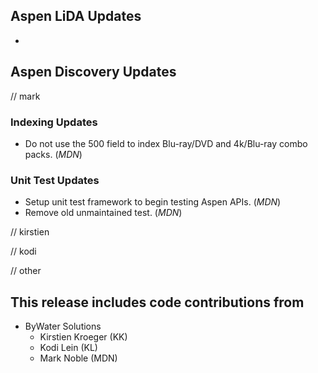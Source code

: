 ## Aspen LiDA Updates
- 

## Aspen Discovery Updates
// mark
### Indexing Updates
- Do not use the 500 field to index Blu-ray/DVD and 4k/Blu-ray combo packs. (*MDN*)

### Unit Test Updates
- Setup unit test framework to begin testing Aspen APIs. (*MDN*)
- Remove old unmaintained test. (*MDN*)

// kirstien

// kodi

// other


## This release includes code contributions from
- ByWater Solutions
    - Kirstien Kroeger (KK)
    - Kodi Lein (KL)
    - Mark Noble (MDN)
